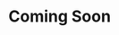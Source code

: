 
# Coming Soon
<!-- # react-native-ironsource

## Getting started

`$ npm install react-native-ironsource --save`

### Mostly automatic installation

`$ react-native link react-native-ironsource`

### Manual installation


#### iOS

1. In XCode, in the project navigator, right click `Libraries` ➜ `Add Files to [your project's name]`
2. Go to `node_modules` ➜ `react-native-ironsource` and add `RNIronsource.xcodeproj`
3. In XCode, in the project navigator, select your project. Add `libRNIronsource.a` to your project's `Build Phases` ➜ `Link Binary With Libraries`
4. Run your project (`Cmd+R`)<

#### Android

1. Open up `android/app/src/main/java/[...]/MainApplication.java`
  - Add `import com.ironsource.RNIronsourcePackage;` to the imports at the top of the file
  - Add `new RNIronsourcePackage()` to the list returned by the `getPackages()` method
2. Append the following lines to `android/settings.gradle`:
  	```
  	include ':react-native-ironsource'
  	project(':react-native-ironsource').projectDir = new File(rootProject.projectDir, 	'../node_modules/react-native-ironsource/android')
  	```
3. Insert the following lines inside the dependencies block in `android/app/build.gradle`:
  	```
      compile project(':react-native-ironsource')
  	```


## Usage
```javascript
import RNIronsource from 'react-native-ironsource';

// TODO: What to do with the module?
RNIronsource;
```
   -->
